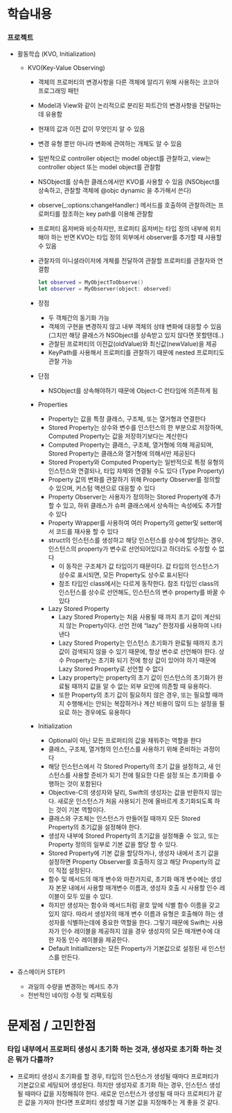 
# 학습내용
### 프로젝트
- 활동학습 (KVO, Initialization)

    - KVO(Key-Value Observing)
        - 객체의 프로퍼티의 변경사항을 다른 객체에 알리기 위해 사용하는 코코아 프로그래밍 패턴
        - Model과 View와 같이 논리적으로 분리된 파트간의 변경사항을 전달하는데 유용함
        - 현재의 값과 이전 값이 무엇인지 알 수 있음
        - 변경 유형 뿐만 아니라 변화에 관여하는 개체도 알 수 있음
        - 일반적으로 controller object는 model object를 관찰하고, view는 controller object 또는 model object를 관찰함
        - NSObject를 상속한 클래스에서만 KVO를 사용할 수 있음 (NSObject를 상속하고, 관찰할 객체에 @objc dynamic 을 추가해서 쓴다)
        - observe(_:options:changeHandler:) 메서드를 호출하여 관찰하려는 프로퍼티를 참조하는 key path를 이용해 관찰함
        - 프로퍼티 옵저버와 비슷하지만, 프로퍼티 옵저버는 타입 정의 내부에 위치해야 하는 반면 KVO는 타입 정의 외부에서 observer를 추가할 때 사용할 수 있음
        - 관찰자의 이니셜라이저에 개체를 전달하여 관찰할 프로퍼티를 관찰자와 연결함
            ```swift
            let observed = MyObjectToObserve()
            let observer = MyObserver(object: observed)
            ```
        - 장점
            - 두 객체간의 동기화 가능
            - 객체의 구현을 변경하지 않고 내부 객체의 상태 변화에 대응할 수 있음(그치만 해당 클래스가 NSObject를 상속받고 있지 않다면 못할텐데..)
            - 관찰된 프로퍼티의 이전값(oldValue)와 최신값(newValue)을 제공
            - KeyPath를 사용해서 프로퍼티를 관찰하기 때문에 nested 프로퍼티도 관찰 가능
        - 단점
            - NSObject를 상속해야하기 때문에 Object-C 런타임에 의존하게 됨
            
        - Properties
            - Property는 값을 특정 클래스, 구조체, 또는 열거형과 연결한다
            - Stored Property는 상수와 변수를 인스턴스의 한 부분으로 저장하며, Computed Property는 값을 저장하기보다는 계산한다
            - Computed Property는 클래스, 구조체, 열거형에 의해 제공되며, Stored Property는 클래스와 열거형에 의해서만 제공된다
            - Stored Property와 Computed Property는 일반적으로 특정 유형의 인스턴스와 연결되나, 타입 자체와 연결될 수도 있다 (Type Property)
            - Property 값의 변화를 관찰하기 위해 Property Observer를 정의할 수 있으며, 커스텀 액션으로 대응할 수 있다
            - Property Observer는 사용자가 정의하는 Stored Property에 추가할 수 있고, 하위 클래스가 슈퍼 클래스에서 상속하는 속성에도 추가할 수 있다
            - Property Wrapper를 사용하여 여러 Property의 getter및 setter에서 코드를 재사용 할 수 있다
            - struct의 인스턴스를 생성하고 해당 인스턴스를 상수에 할당하는 경우, 인스턴스의 property가 변수로 선언되어있다고 하더라도 수정할 수 없다
                - 이 동작은 구조체가 값 타입이기 때문이다. 값 타입의 인스턴스가 상수로 표시되면, 모든 Property도 상수로 표시된다
                - 참조 타입인 class에서는 다르게 동작한다. 참조 타입인 class의 인스턴스를 상수로 선언해도, 인스턴스의 변수 property를 바꿀 수 있다
            - Lazy Stored Property
                - Lazy Stored Property는 처음 사용될 때 까지 초기 값이 계산되지 않는 Property이다. 선언 전에 “lazy” 한정자를 사용하여 나타낸다
                - Lazy Stored Property는 인스턴스 초기화가 완료될 때까지 초기 값이 검색되지 않을 수 있기 때문에, 항상 변수로 선언해야 한다. 상수 Property는 초기화 되기 전에 항상 값이 있어야 하기 때문에 Lazy Stored Property로 선언할 수 없다
                - Lazy property는 property의 초기 값이 인스턴스의 초기화가 완료될 때까지 값을 알 수 없는 외부 요인에 의존할 때 유용하다.
                - 또한 Property의 초기 값이 필요하지 않은 경우, 또는 필요할 때까지 수행해서는 안되는 복잡하거나 계산 비용이 많이 드는 설정을 필요로 하는 경우에도 유용하다
                
        - Initialization
            - Optional이 아닌 모든 프로퍼티의 값을 채워주는 역할을 한다
            - 클래스, 구조체, 열거형의 인스턴스를 사용하기 위해 준비하는 과정이다
            - 해당 인스턴스에서 각 Stored Property의 초기 값을 설정하고, 새 인스턴스를 사용할 준비가 되기 전에 필요한 다른 설정 또는 초기화를 수행하는 것이 포함된다
            - Objective-C의 생성자와 달리, Swift의 생성자는 값을 반환하지 않는다. 새로운 인스턴스가 처음 사용되기 전에 올바르게 초기화되도록 하는 것이 기본 역할이다.
            - 클래스와 구조체는 인스턴스가 만들어질 때까지 모든 Stored Property의 초기값을 설정해야 한다. 
            - 생성자 내부에 Stored Property의 초기값을 설정해줄 수 있고, 또는 Property 정의의 일부로 기본 값을 할당 할 수 있다.
            - Stored Property에 기본 값을 할당하거나, 생성자 내에서 초기 값을 설정하면 Property Observer를 호출하지 않고 해당 Property의 값이 직접 설정된다.
            - 함수 및 메서드의 매개 변수와 마찬가지로, 초기화 매개 변수에는 생성자 본문 내에서 사용할 매개변수 이름과, 생성자 호출 시 사용할 인수 레이블이 모두 있을 수 있다.
            - 하지만 생성자는 함수와 메서드처럼 괄호 앞에 식별 함수 이름을 갖고 있지 않다. 따라서 생성자의 매개 변수 이름과 유형은 호출해야 하는 생성자를 식별하는데에 중요한 역할을 한다. 그렇기 때문에 Swift는 사용자가 인수 레이블을 제공하지 않을 경우 생성자의 모든 매개변수에 대한 자동 인수 레이블을 제공한다.
            - Default Initiallizers는 모든 Property가 기본값으로 설정된 새 인스턴스를 만든다.


- 쥬스메이커 STEP1
    - 과일의 수량을 변경하는 메서드 추가
    - 전반적인 네이밍 수정 및 리팩토링
    

# 문제점 / 고민한점 

### 타입 내부에서 프로퍼티 생성시 초기화 하는 것과, 생성자로 초기화 하는 것은 뭐가 다를까?

- 프로퍼티 생성시 초기화를 할 경우, 타입의 인스턴스가 생성될 때마다 프로퍼티가 기본값으로 세팅되어 생성된다. 하지만 생성자로 초기화 하는 경우, 인스턴스 생성될 때마다 값을 지정해줘야 한다. 새로운 인스턴스가 생성될 때 마다 프로퍼티가 같은 값을 가져야 한다면 프로퍼티 생성할 때 기본 값을 지정해주는 게 좋을 것 같다. 


